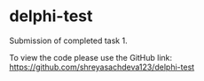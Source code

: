 # delphi-test

Submission of completed task 1. 

To view the code please use the GitHub link: 
https://github.com/shreyasachdeva123/delphi-test
